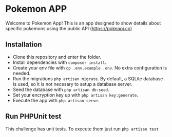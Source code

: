 
# Pokemon APP

Welcome to Pokemon App! This is an app designed to show details about specific pokemons using the public API (https://pokeapi.co)

## Installation

- Clone this repository and enter the folder.
- Install dependencies with `composer install`.
- Create your env file with `cp .env.example .env`. No extra configuration is needed.
- Run the migrations `php artisan migrate`. By default, a SQLite database is used, so it is not necesary to setup a database server.
- Seed the database with `php artisan db:seed`.
- Set your encryption key up with `php artisan key:generate`.
- Execute the app with `php artisan serve`.


## Run PHPUnit test

This challenge has unit tests. To execute them just run `php artisan test`
